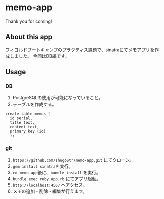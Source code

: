 # memo-app
Thank you for coming!

## About this app
フィヨルドブートキャンプのプラクティス課題で、sinatraにてメモアプリを作成しました。
今回はDB編です。

## Usage

### DB
1. PostgreSQLの使用が可能になっていること。
2. テーブルを作成する。
```
create table memos (
  id serial,
  title text,
  content text,
  primary key (id)
  );
```

### git
1. `https://github.com/shugoStr/memo-app.git` にてクローン。
2. `gem install sinatra`を実行。
3. `cd memo-app`後に、`bundle install` を実行。
4. `bundle exec ruby app.rb` にてアプリ起動。
5. `http://localhost:4567` へアクセス。
6. メモの追加・削除・編集が行えます。
